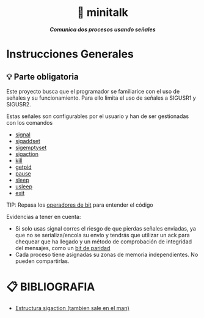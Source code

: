 <h1 align="center">
	📖 minitalk
</h1>

<p align="center">
	<b><i>Comunica dos procesos usando señales</i></b><br>

# Instrucciones Generales

## 💡 Parte obligatoria

Este proyecto busca que el programador se familiarice con el uso de señales y su funcionamiento. Para ello limita el uso de señales a SIGUSR1 y SIGUSR2.

Estas señales son configurables por el usuario y han de ser gestionadas con los comandos 
* [signal](https://man7.org/linux/man-pages/man7/signal.7.html)
* [sigaddset](https://man7.org/linux/man-pages/man3/sigaddset.3p.html)
* [sigemptyset](https://man7.org/linux/man-pages/man3/sigemptyset.3p.html)
* [sigaction](https://man7.org/linux/man-pages/man2/sigaction.2.html)
* [kill](https://man7.org/linux/man-pages/man2/kill.2.html)
* [getpid](https://man7.org/linux/man-pages/man2/getpid.2.html)
* [pause](https://man7.org/linux/man-pages/man2/pause.2.html)
* [sleep](https://man7.org/linux/man-pages/man3/sleep.3.html)
* [usleep](https://man7.org/linux/man-pages/man3/usleep.3.html)
* [exit](https://man7.org/linux/man-pages/man3/exit.3.html)


TIP: Repasa los [operadores de bit](https://learn.microsoft.com/en-us/cpp/c-language/c-bitwise-operators?view=msvc-170) para entender el código

Evidencias a tener en cuenta:
- Si solo usas signal corres el riesgo de que pierdas señales enviadas, ya que no se serializa/encola su envío y tendrás que utilizar un ack para chequear que ha llegado y un método de comprobación de integridad del mensajes, como un [bit de paridad](https://es.wikipedia.org/wiki/Bit_de_paridad)
- Cada proceso tiene asignadas su zonas de memoria independientes. No pueden compartirlas.

# 📋 BIBLIOGRAFIA

* [Estructura sigaction (tambien sale en el man)](https://www.qnx.com/developers/docs/6.5.0SP1.update/com.qnx.doc.neutrino_lib_ref/s/sigaction_struct.html)
